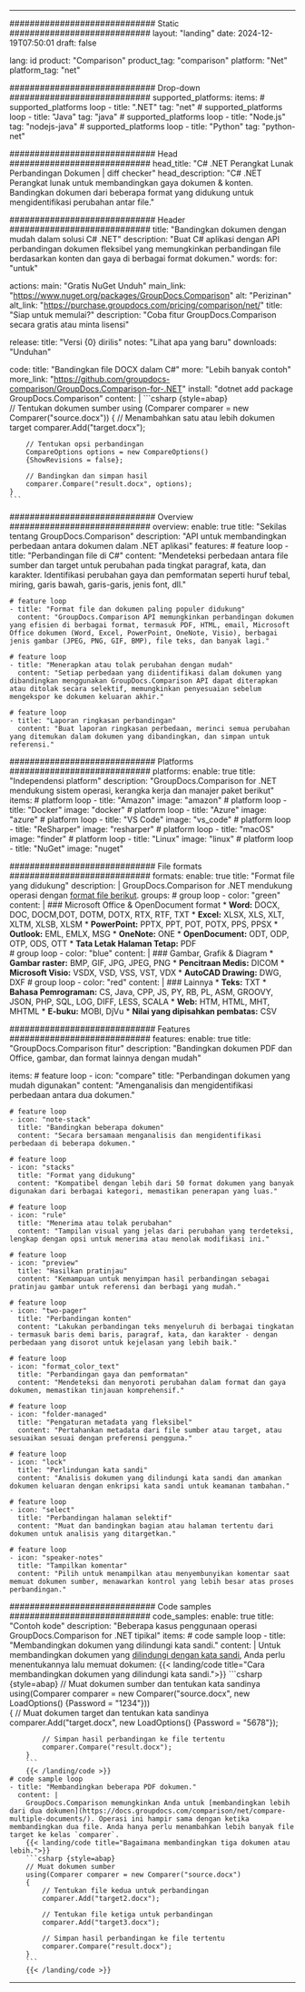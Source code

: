 
---
############################# Static ############################
layout: "landing"
date: 2024-12-19T07:50:01
draft: false

lang: id
product: "Comparison"
product_tag: "comparison"
platform: "Net"
platform_tag: "net"

############################# Drop-down ############################
supported_platforms:
  items:
    # supported_platforms loop
    - title: ".NET"
      tag: "net"
    # supported_platforms loop
    - title: "Java"
      tag: "java"
    # supported_platforms loop
    - title: "Node.js"
      tag: "nodejs-java"
    # supported_platforms loop
    - title: "Python"
      tag: "python-net"

############################# Head ############################
head_title: "C# .NET Perangkat Lunak Perbandingan Dokumen | diff checker"
head_description: "C# .NET Perangkat lunak untuk membandingkan gaya dokumen & konten. Bandingkan dokumen dari beberapa format yang didukung untuk mengidentifikasi perubahan antar file."

############################# Header ############################
title: "Bandingkan dokumen dengan mudah dalam solusi C# .NET"
description: "Buat C# aplikasi dengan API perbandingan dokumen fleksibel yang memungkinkan perbandingan file berdasarkan konten dan gaya di berbagai format dokumen."
words:
  for: "untuk"

actions:
  main: "Gratis NuGet Unduh"
  main_link: "https://www.nuget.org/packages/GroupDocs.Comparison"
  alt: "Perizinan"
  alt_link: "https://purchase.groupdocs.com/pricing/comparison/net/"
  title: "Siap untuk memulai?"
  description: "Coba fitur GroupDocs.Comparison secara gratis atau minta lisensi"

release:
  title: "Versi {0} dirilis"
  notes: "Lihat apa yang baru"
  downloads: "Unduhan"

code:
  title: "Bandingkan file DOCX dalam C#"
  more: "Lebih banyak contoh"
  more_link: "https://github.com/groupdocs-comparison/GroupDocs.Comparison-for-.NET"
  install: "dotnet add package GroupDocs.Comparison"
  content: |
    ```csharp {style=abap}   
    // Tentukan dokumen sumber
    using (Comparer comparer = new Comparer("source.docx"))
    {
        // Menambahkan satu atau lebih dokumen target
        comparer.Add("target.docx");

        // Tentukan opsi perbandingan
        CompareOptions options = new CompareOptions() 
        {ShowRevisions = false};

        // Bandingkan dan simpan hasil
        comparer.Compare("result.docx", options);
    }
    ```

############################# Overview ############################
overview:
  enable: true
  title: "Sekilas tentang GroupDocs.Comparison"
  description: "API untuk membandingkan perbedaan antara dokumen dalam .NET aplikasi"
  features:
    # feature loop
    - title: "Perbandingan file di C#"
      content: "Mendeteksi perbedaan antara file sumber dan target untuk perubahan pada tingkat paragraf, kata, dan karakter. Identifikasi perubahan gaya dan pemformatan seperti huruf tebal, miring, garis bawah, garis-garis, jenis font, dll."

    # feature loop
    - title: "Format file dan dokumen paling populer didukung"
      content: "GroupDocs.Comparison API memungkinkan perbandingan dokumen yang efisien di berbagai format, termasuk PDF, HTML, email, Microsoft Office dokumen (Word, Excel, PowerPoint, OneNote, Visio), berbagai jenis gambar (JPEG, PNG, GIF, BMP), file teks, dan banyak lagi."

    # feature loop
    - title: "Menerapkan atau tolak perubahan dengan mudah"
      content: "Setiap perbedaan yang diidentifikasi dalam dokumen yang dibandingkan menggunakan GroupDocs.Comparison API dapat diterapkan atau ditolak secara selektif, memungkinkan penyesuaian sebelum mengekspor ke dokumen keluaran akhir."

    # feature loop
    - title: "Laporan ringkasan perbandingan"
      content: "Buat laporan ringkasan perbedaan, merinci semua perubahan yang ditemukan dalam dokumen yang dibandingkan, dan simpan untuk referensi."

############################# Platforms ############################
platforms:
  enable: true
  title: "Independensi platform"
  description: "GroupDocs.Comparison for .NET mendukung sistem operasi, kerangka kerja dan manajer paket berikut"
  items:
    # platform loop
    - title: "Amazon"
      image: "amazon"
    # platform loop
    - title: "Docker"
      image: "docker"
    # platform loop
    - title: "Azure"
      image: "azure"
    # platform loop
    - title: "VS Code"
      image: "vs_code"
    # platform loop
    - title: "ReSharper"
      image: "resharper"
    # platform loop
    - title: "macOS"
      image: "finder"
    # platform loop
    - title: "Linux"
      image: "linux"
    # platform loop
    - title: "NuGet"
      image: "nuget"

############################# File formats ############################
formats:
  enable: true
  title: "Format file yang didukung"
  description: |
    GroupDocs.Comparison for .NET mendukung operasi dengan [format file berikut](https://docs.groupdocs.com/comparison/net/supported-document-formats/).
  groups:
    # group loop
    - color: "green"
      content: |
        ### Microsoft Office & OpenDocument format
        * **Word:** DOCX, DOC, DOCM,DOT, DOTM, DOTX, RTX, RTF, TXT
        * **Excel:** XLSX, XLS, XLT, XLTM, XLSB, XLSM
        * **PowerPoint:** PPTX, PPT, POT, POTX, PPS, PPSX
        * **Outlook:** EML, EMLX, MSG
        * **OneNote:** ONE
        * **OpenDocument:** ODT, ODP, OTP, ODS, OTT
        * **Tata Letak Halaman Tetap:** PDF        
    # group loop
    - color: "blue"
      content: |
        ### Gambar, Grafik & Diagram
        * **Gambar raster:** BMP, GIF, JPG, JPEG, PNG
        * **Pencitraan Medis:** DICOM
        * **Microsoft Visio:** VSDX, VSD, VSS, VST, VDX
        * **AutoCAD Drawing:** DWG, DXF
      # group loop
    - color: "red"
      content: |
        ### Lainnya
        * **Teks:** TXT
        * **Bahasa Pemrograman:** CS, Java, CPP, JS, PY, RB, PL, ASM, GROOVY, JSON, PHP, SQL, LOG, DIFF, LESS, SCALA
        * **Web:** HTM, HTML, MHT, MHTML
        * **E-buku:** MOBI, DjVu
        * **Nilai yang dipisahkan pembatas:** CSV

############################# Features ############################
features:
  enable: true
  title: "GroupDocs.Comparison fitur"
  description: "Bandingkan dokumen PDF dan Office, gambar, dan format lainnya dengan mudah"

  items:
    # feature loop
    - icon: "compare"
      title: "Perbandingan dokumen yang mudah digunakan"
      content: "Amenganalisis dan mengidentifikasi perbedaan antara dua dokumen."

    # feature loop
    - icon: "note-stack"
      title: "Bandingkan beberapa dokumen"
      content: "Secara bersamaan menganalisis dan mengidentifikasi perbedaan di beberapa dokumen."

    # feature loop
    - icon: "stacks"
      title: "Format yang didukung"
      content: "Kompatibel dengan lebih dari 50 format dokumen yang banyak digunakan dari berbagai kategori, memastikan penerapan yang luas."

    # feature loop
    - icon: "rule"
      title: "Menerima atau tolak perubahan"
      content: "Tampilan visual yang jelas dari perubahan yang terdeteksi, lengkap dengan opsi untuk menerima atau menolak modifikasi ini."

    # feature loop
    - icon: "preview"
      title: "Hasilkan pratinjau"
      content: "Kemampuan untuk menyimpan hasil perbandingan sebagai pratinjau gambar untuk referensi dan berbagi yang mudah."

    # feature loop
    - icon: "two-pager"
      title: "Perbandingan konten"
      content: "Lakukan perbandingan teks menyeluruh di berbagai tingkatan - termasuk baris demi baris, paragraf, kata, dan karakter - dengan perbedaan yang disorot untuk kejelasan yang lebih baik."

    # feature loop
    - icon: "format_color_text"
      title: "Perbandingan gaya dan pemformatan"
      content: "Mendeteksi dan menyoroti perubahan dalam format dan gaya dokumen, memastikan tinjauan komprehensif."

    # feature loop
    - icon: "folder-managed"
      title: "Pengaturan metadata yang fleksibel"
      content: "Pertahankan metadata dari file sumber atau target, atau sesuaikan sesuai dengan preferensi pengguna."

    # feature loop
    - icon: "lock"
      title: "Perlindungan kata sandi"
      content: "Analisis dokumen yang dilindungi kata sandi dan amankan dokumen keluaran dengan enkripsi kata sandi untuk keamanan tambahan."

    # feature loop
    - icon: "select"
      title: "Perbandingan halaman selektif"
      content: "Muat dan bandingkan bagian atau halaman tertentu dari dokumen untuk analisis yang ditargetkan."

    # feature loop
    - icon: "speaker-notes"
      title: "Tampilkan komentar"
      content: "Pilih untuk menampilkan atau menyembunyikan komentar saat memuat dokumen sumber, menawarkan kontrol yang lebih besar atas proses perbandingan."

############################# Code samples ############################
code_samples:
  enable: true
  title: "Contoh kode"
  description: "Beberapa kasus penggunaan operasi GroupDocs.Comparison for .NET tipikal"
  items:
    # code sample loop
    - title: "Membandingkan dokumen yang dilindungi kata sandi."
      content: |
        Untuk membandingkan dokumen yang [dilindungi dengan kata sandi](https://docs.groupdocs.com/comparison/net/load-password-protected-documents/), Anda perlu menentukannya lalu memuat dokumen:
        {{< landing/code title="Cara membandingkan dokumen yang dilindungi kata sandi.">}}
        ```csharp {style=abap}
        // Muat dokumen sumber dan tentukan kata sandinya
        using(Comparer comparer = new Comparer("source.docx", new LoadOptions() {Password = "1234"}))  
        {
            // Muat dokumen target dan tentukan kata sandinya
            comparer.Add("target.docx", new LoadOptions() {Password = "5678"});

            // Simpan hasil perbandingan ke file tertentu
            comparer.Compare("result.docx");
        }
        ```
        {{< /landing/code >}}
    # code sample loop
    - title: "Membandingkan beberapa PDF dokumen."
      content: |
        GroupDocs.Comparison memungkinkan Anda untuk [membandingkan lebih dari dua dokumen](https://docs.groupdocs.com/comparison/net/compare-multiple-documents/). Operasi ini hampir sama dengan ketika membandingkan dua file. Anda hanya perlu menambahkan lebih banyak file target ke kelas `comparer`.
        {{< landing/code title="Bagaimana membandingkan tiga dokumen atau lebih.">}}
        ```csharp {style=abap}   
        // Muat dokumen sumber
        using(Comparer comparer = new Comparer("source.docx") 
        {
            // Tentukan file kedua untuk perbandingan
            comparer.Add("target2.docx");
            
            // Tentukan file ketiga untuk perbandingan
            comparer.Add("target3.docx");
            
            // Simpan hasil perbandingan ke file tertentu
            comparer.Compare("result.docx");
        }
        ```
        {{< /landing/code >}}

---
